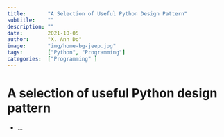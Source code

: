 ```yaml
---
title:       "A Selection of Useful Python Design Pattern"
subtitle:    ""
description: ""
date:        2021-10-05
author:      "X. Anh Do"
image:       "img/home-bg-jeep.jpg"
tags:        ["Python", "Programming"]
categories:  ["Programming" ]
---
```


# A selection of useful Python design pattern
- ...